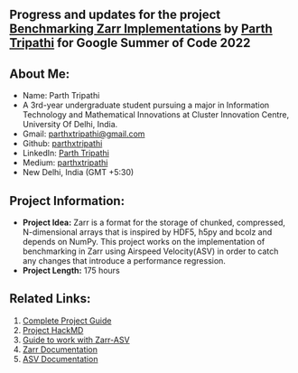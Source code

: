 ## Progress and updates for the project [Benchmarking Zarr Implementations](https://summerofcode.withgoogle.com/programs/2022/projects/qa93Xk9L) by [Parth Tripathi](https://github.com/parthxtripathi/) for Google Summer of Code 2022

## About Me:

- Name: Parth Tripathi
- A 3rd-year undergraduate student pursuing a major in Information Technology and Mathematical Innovations at Cluster Innovation Centre, University Of Delhi, India.
- Gmail: [parthxtripathi@gmail.com](parthxtripathi@gmail.com)
- Github: [parthxtripathi](https://github.com/parthxtripathi)
- LinkedIn: [Parth Tripathi](https://www.linkedin.com/in/parth-tripathi-689506202/)
- Medium: [parthxtripathi](https://medium.com/@parthxtripathi)
- New Delhi, India (GMT +5:30)

## Project Information:
- **Project Idea:** Zarr is a format for the storage of chunked, compressed, N-dimensional arrays that is inspired by HDF5, h5py and bcolz and depends on NumPy. This project works on the implementation of benchmarking in Zarr using Airspeed Velocity(ASV) in order to catch any changes that introduce a performance regression.
- **Project Length:** 175 hours

## Related Links:
1. [Complete Project Guide](https://summerofcode.withgoogle.com/programs/2022/projects/qa93Xk9L)
2. [Project HackMD](https://hackmd.io/TfAoFELyRMapjQqo3t5XnQ?view)
3. [Guide to work with Zarr-ASV](https://hackmd.io/uNr_pyaCRiyjBmmoDjvtHg)
4. [Zarr Documentation](https://zarr.readthedocs.io/en/stable/)
5. [ASV Documentation](https://asv.readthedocs.io/en/stable/)
 